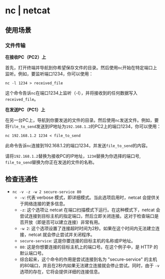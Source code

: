 # nc | netcat

## 使用场景

### 文件传输

**在接收PC（PC2）上**

首先，打开终端并导航到你希望保存文件的目录。然后使用`nc`开始在特定端口上监听。例如，要监听端口1234，你可以使用：

```
nc -l 1234 > received_file
```

这个命令告诉`nc`在端口1234上监听（-l），并将接收到的任何数据写入`received_file`。

**在发送PC（PC1）上**

在另一台PC上，导航到你要发送的文件的目录。然后使用`nc`发送文件。例如，要将`file_to_send`发送到IP地址为`192.168.1.2`的PC2上的端口1234，你可以使用：

```
nc 192.168.1.2 1234 < file_to_send
```

此命令告诉`nc`连接到192.168.1.2的端口1234，并发送`file_to_send`的内容。

请将`192.168.1.2`替换为接收PC的IP地址，`1234`替换为你选择的端口号, `file_to_send`替换为你正在发送的文件的名称。

## 检查连通性

- `nc -v -z -w 2 secure-service 80`
  - `-v`: 代表 verbose 模式，即详细模式。当此选项启用时，netcat 会提供关于网络连接的更多信息。
  - `-z`: 这个选项让 netcat 在端口扫描模式下运行。在这种模式下，netcat 会尝试连接到目标主机的指定端口，然后立即关闭连接。这对于检查端口是否开放（即是否可以建立连接）非常有用。
  - `-w 2`: 这个选项设置了连接超时时间为2秒。如果在这个时间内无法建立连接，netcat 就会停止尝试并关闭程序。
  - `secure-service`: 这是你要连接的目标主机的名称或IP地址。
  - `80`: 这是你想要连接的目标主机上的端口号。在这个例子中，是 HTTP 的默认端口号。
  - 综合起来，这个命令的作用是尝试连接到名为 "secure-service" 的主机的80端口，并且在2秒内如果无法建立连接就会停止尝试。同时，由于 `-v` 选项的存在，它将会提供详细的连接信息。
